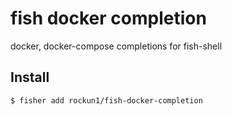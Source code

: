# fish docker completion
docker, docker-compose completions for fish-shell

## Install

```shell
$ fisher add rockun1/fish-docker-completion
```
